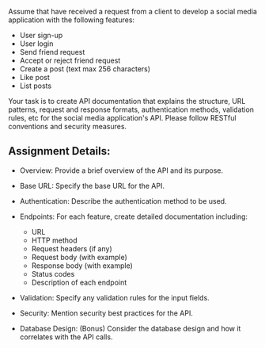 Assume that have received a request from a client to develop a social media application with the following features:

- User sign-up
- User login
- Send friend request
- Accept or reject friend request
- Create a post (text max 256 characters)
- Like post
- List posts

Your task is to create API documentation that explains the structure, URL patterns, request and response formats, authentication methods, validation rules, etc for the social media application's API. Please follow RESTful conventions and security measures.
## Assignment Details:

- Overview: Provide a brief overview of the API and its purpose.

- Base URL: Specify the base URL for the API.

- Authentication: Describe the authentication method to be used.

- Endpoints: For each feature, create detailed documentation including:
    - URL
    - HTTP method
    - Request headers (if any)
    - Request body (with example)
    - Response body (with example)
    - Status codes
    - Description of each endpoint
- Validation: Specify any validation rules for the input fields.

- Security: Mention security best practices for the API.
- Database Design: (Bonus) Consider the database design and how it correlates with the API calls.